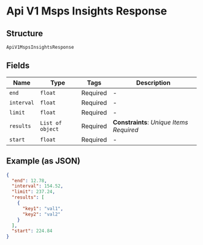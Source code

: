 
# Api V1 Msps Insights Response

## Structure

`ApiV1MspsInsightsResponse`

## Fields

| Name | Type | Tags | Description |
|  --- | --- | --- | --- |
| `end` | `float` | Required | - |
| `interval` | `float` | Required | - |
| `limit` | `float` | Required | - |
| `results` | `List of object` | Required | **Constraints**: *Unique Items Required* |
| `start` | `float` | Required | - |

## Example (as JSON)

```json
{
  "end": 12.78,
  "interval": 154.52,
  "limit": 237.24,
  "results": [
    {
      "key1": "val1",
      "key2": "val2"
    }
  ],
  "start": 224.84
}
```

